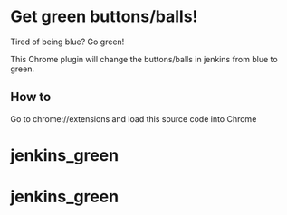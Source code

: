 # Get green buttons/balls!

Tired of being blue?  Go green!  

This Chrome plugin will change the buttons/balls in jenkins from blue to green.

## How to
Go to chrome://extensions and load this source code into Chrome
# jenkins_green
# jenkins_green
